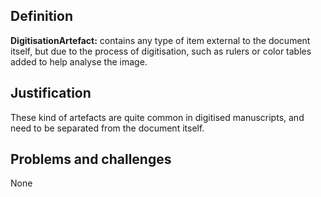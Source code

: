 ## Definition

**DigitisationArtefact:** contains any type of item external to the document itself, but due to the process of digitisation, such as rulers or color tables added to help analyse the image.

## Justification

These kind of artefacts are quite common in digitised manuscripts, and need to be separated from the document itself.

## Problems and challenges

None
